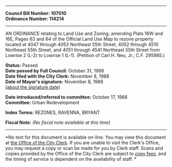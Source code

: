 * * * * *  
  
**Council Bill Number: [](#h0)[](#h2)107010**   
**Ordinance Number: 114214**  
  
* * * * *  
  
AN ORDINANCE relating to Land Use and Zoning; amending Plats 16W and 16E, Pages 63 and 64 of the Official Land Use Map to rezone property located at 4047 through 4053 Northeast 55th Street, 4052 through 4510 Northeast 55th Street, and 4051 through 4541 Northeast 55th Street from Lowrise 2 (L-2) to Lowrise 1 (L-1). (Petition of Carl H. Neu, Jr.; C.F. 295985.)  
  
**Status:** Passed   
**Date passed by Full Council:** October 31, 1988   
**Date filed with the City Clerk:** November 8, 1988   
**Date of Mayor's signature:** November 8, 1988   
[(about the signature date)](/~public/approvaldate.htm)   
  
  
**Date introduced/referred to committee:** October 17, 1988   
**Committee:** Urban Redevelopment   
  
**Index Terms:** REZONES, RAVENNA, BRYANT  
  
**Fiscal Note:** *(No fiscal note available at this time)*  
  
* * * * *  
  
*No text for this document is available on-line. You may view this document at [the Office of the City Clerk](http://www.seattle.gov/leg/clerk/contactUs.htm). If you are unable to visit the Clerk's Office, you may request a copy or scan be made for you by Clerk staff. Scans and copies provided by the Office of the City Clerk are subject to [copy fees](http://clerk.seattle.gov/~public/clerkfees.htm), and the timing of service is dependent on the availability of staff. *  
  
  

